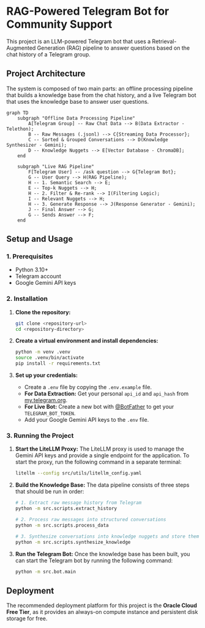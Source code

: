 # RAG-Powered Telegram Bot for Community Support

This project is an LLM-powered Telegram bot that uses a Retrieval-Augmented Generation (RAG) pipeline to answer questions based on the chat history of a Telegram group.

## Project Architecture

The system is composed of two main parts: an offline processing pipeline that builds a knowledge base from the chat history, and a live Telegram bot that uses the knowledge base to answer user questions.

```mermaid
graph TD
    subgraph "Offline Data Processing Pipeline"
        A[Telegram Group] -- Raw Chat Data --> B(Data Extractor - Telethon);
        B -- Raw Messages (.jsonl) --> C{Streaming Data Processor};
        C -- Sorted & Grouped Conversations --> D(Knowledge Synthesizer - Gemini);
        D -- Knowledge Nuggets --> E[Vector Database - ChromaDB];
    end

    subgraph "Live RAG Pipeline"
        F[Telegram User] -- /ask question --> G{Telegram Bot};
        G -- User Query --> H(RAG Pipeline);
        H -- 1. Semantic Search --> E;
        E -- Top-k Nuggets --> H;
        H -- 2. Filter & Re-rank --> I(Filtering Logic);
        I -- Relevant Nuggets --> H;
        H -- 3. Generate Response --> J(Response Generator - Gemini);
        J -- Final Answer --> G;
        G -- Sends Answer --> F;
    end
```

## Setup and Usage

### 1. Prerequisites

*   Python 3.10+
*   Telegram account
*   Google Gemini API keys

### 2. Installation

1.  **Clone the repository:**
    ```bash
    git clone <repository-url>
    cd <repository-directory>
    ```

2.  **Create a virtual environment and install dependencies:**
    ```bash
    python -m venv .venv
    source .venv/bin/activate
    pip install -r requirements.txt
    ```

3.  **Set up your credentials:**
    *   Create a `.env` file by copying the `.env.example` file.
    *   **For Data Extraction:** Get your personal `api_id` and `api_hash` from [my.telegram.org](https://my.telegram.org).
    *   **For Live Bot:** Create a new bot with [@BotFather](https://t.me/botfather) to get your `TELEGRAM_BOT_TOKEN`.
    *   Add your Google Gemini API keys to the `.env` file.

### 3. Running the Project

1.  **Start the LiteLLM Proxy:**
    The LiteLLM proxy is used to manage the Gemini API keys and provide a single endpoint for the application. To start the proxy, run the following command in a separate terminal:
    ```bash
    litellm --config src/utils/litellm_config.yaml
    ```

2.  **Build the Knowledge Base:**
    The data pipeline consists of three steps that should be run in order:
    ```bash
    # 1. Extract raw message history from Telegram
    python -m src.scripts.extract_history

    # 2. Process raw messages into structured conversations
    python -m src.scripts.process_data

    # 3. Synthesize conversations into knowledge nuggets and store them in the DB
    python -m src.scripts.synthesize_knowledge
    ```

3.  **Run the Telegram Bot:**
    Once the knowledge base has been built, you can start the Telegram bot by running the following command:
    ```bash
    python -m src.bot.main
    ```

## Deployment

The recommended deployment platform for this project is the **Oracle Cloud Free Tier**, as it provides an always-on compute instance and persistent disk storage for free.
